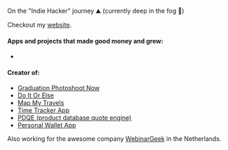 On the "Indie Hacker" journey ⛰️ (currently deep in the fog 🌁)

Checkout my [website](https://ticekralt.com).

#### Apps and projects that made good money and grew:
- 

#### Creator of:
- [Graduation Photoshoot Now](https://graduationphotoshootnow.com)
- [Do It Or Else](https://accountability-tool.vercel.app/)
- [Map My Travels](https://mapmytravels.app)
- [Time Tracker App](https://time-tracker-app-tice.netlify.app/)
- [PDQE (product database quote engine)](https://pdqe.net/)
- [Personal Wallet App](https://personalwallet.app)

Also working for the awesome company [WebinarGeek](https://webinargeek.com) in the Netherlands.
